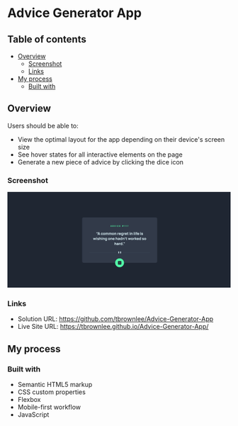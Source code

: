 # Advice Generator App 

## Table of contents

- [Overview](#overview)
  - [Screenshot](#screenshot)
  - [Links](#links)
- [My process](#my-process)
  - [Built with](#built-with)

## Overview

Users should be able to:

- View the optimal layout for the app depending on their device's screen size
- See hover states for all interactive elements on the page
- Generate a new piece of advice by clicking the dice icon

### Screenshot

![Screenshot](./images/Screenshot%202022-10-10%20at%2018-09-15%20Frontend%20Mentor%20Advice%20Generator%20App.png)

### Links

- Solution URL: https://github.com/tbrownlee/Advice-Generator-App
- Live Site URL: https://tbrownlee.github.io/Advice-Generator-App/

## My process

### Built with

- Semantic HTML5 markup
- CSS custom properties
- Flexbox
- Mobile-first workflow
- JavaScript